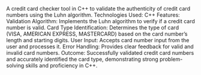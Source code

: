 A credit card checker tool in C++ to validate the authenticity of credit card numbers using the Luhn algorithm.
Technologies Used: C++
Features:
Validation Algorithm: Implements the Luhn algorithm to verify if a credit card number is valid.
Card Type Identification: Determines the type of card (VISA, AMERICAN EXPRESS, MASTERCARD) based on the card number’s length and starting digits.
User Input: Accepts card number input from the user and processes it.
Error Handling: Provides clear feedback for valid and invalid card numbers.
Outcome: Successfully validated credit card numbers and accurately identified the card type, demonstrating strong problem-solving skills and proficiency in C++.		
